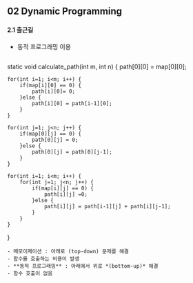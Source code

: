 ## 02 Dynamic Programming

#### 2.1 출근길   

- 동적 프로그래밍 이용 


  ```java
static void calculate_path(int m, int n) {
	path[0][0] = map[0][0];
		
	for(int i=1; i<m; i++) {
		if(map[i][0] == 0) {
			path[i][0]= 0;
		}else {
			path[i][0] = path[i-1][0];
		}
	}
		
	for(int j=1; j<n; j++) {
		if(map[0][j] == 0) {
			path[0][j] = 0;
		}else {
			path[0][j] = path[0][j-1];
		}
	}
		
	for(int i=1; i<m; i++) {
		for(int j=1; j<n; j++) {
			if(map[i][j] == 0) {
				path[i][j] =0;
			}else {
				path[i][j] = path[i-1][j] + path[i][j-1];
			}
		}
	}
}
  ```
- 메모이제이션 : 아래로 (top-down) 문제를 해결 
  - 함수를 호출하는 비용이 발생
- **동적 프로그래밍** : 아래에서 위로 *(bottom-up)* 해결 
  - 함수 호출이 없음 
